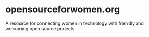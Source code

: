 opensourceforwomen.org
======================

A resource for connecting women in technology with friendly and welcoming open source projects.
